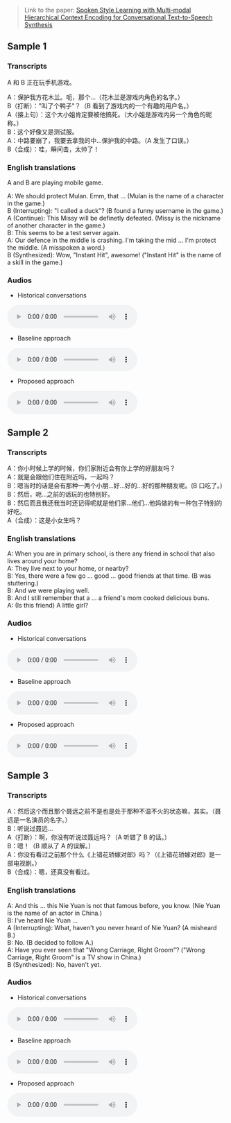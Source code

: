 > Link to the paper: [Spoken Style Learning with Multi-modal Hierarchical Context Encoding for Conversational Text-to-Speech Synthesis](https://github.com/thuhcsi/interspeech2021-conversational-tts/raw/master/IS2021.pdf)

## Sample 1

### Transcripts

A 和 B 正在玩手机游戏。

A：保护我方花木兰。呃，那个…（花木兰是游戏内角色的名字。）  
B（打断）："叫了个鸭子"？（B 看到了游戏内的一个有趣的用户名。）  
A（接上句）：这个大小姐肯定要被他搞死。（大小姐是游戏内另一个角色的昵称。）  
B：这个好像又是测试服。  
A：中路要崩了，我要去拿我的中…保护我的中路。（A 发生了口误。）  
B（合成）：哇，瞬间击，太帅了！

### English translations

A and B are playing mobile game.

A: We should protect Mulan. Emm, that ... (Mulan is the name of a character in the game.)  
B (Interrupting): "I called a duck"?  (B found a funny username in the game.)  
A (Continue): This Missy will be definetly defeated. (Missy is the nickname of another character in the game.)  
B: This seems to be a test server again.  
A: Our defence in the middle is crashing. I'm taking the mid ... I'm protect the middle. (A misspoken a word.)  
B (Synthesized): Wow, "Instant Hit", awesome! ("Instant Hit" is the name of a skill in the game.)

### Audios

* Historical conversations

<audio controls>
  <source src="https://github.com/thuhcsi/interspeech2021-conversational-tts/raw/master/context/sample0.aac" type="audio/aac">
Your browser does not support the audio element.
</audio>

* Baseline approach
<audio controls>
  <source src="https://github.com/thuhcsi/interspeech2021-conversational-tts/raw/master/baseline/sample0.aac" type="audio/aac">
Your browser does not support the audio element.
</audio>

* Proposed approach
<audio controls>
  <source src="https://github.com/thuhcsi/interspeech2021-conversational-tts/raw/master/proposed/sample0.aac" type="audio/aac">
Your browser does not support the audio element.
</audio>

## Sample 2

### Transcripts

A：你小时候上学的时候，你们家附近会有你上学的好朋友吗？  
A：就是会跟他们住在附近吗，一起吗？  
B：嗯当时的话是会有那种一两个小朋…好…好的…好的那种朋友呢。(B 口吃了。)  
B：然后，呃…之前的话玩的也特别好。  
B：然后而且我还我当时还记得呢就是他们家…他们…他妈做的有一种包子特别的好吃。  
A（合成）：这是小女生吗？


### English translations

A: When you are in primary school, is there any friend in school that also lives around your home?  
A: They live next to your home, or nearby?  
B: Yes, there were a few go ... good ... good friends at that time. (B was stuttering.)  
B: And we were playing well.  
B: And I still remember that a ... a friend's mom cooked delicious buns.  
A: (Is this friend) A little girl?

### Audios

* Historical conversations

<audio controls>
  <source src="https://github.com/thuhcsi/interspeech2021-conversational-tts/raw/master/context/sample3.aac" type="audio/aac">
Your browser does not support the audio element.
</audio>

* Baseline approach
<audio controls>
  <source src="https://github.com/thuhcsi/interspeech2021-conversational-tts/raw/master/baseline/sample3.aac" type="audio/aac">
Your browser does not support the audio element.
</audio>

* Proposed approach
<audio controls>
  <source src="https://github.com/thuhcsi/interspeech2021-conversational-tts/raw/master/proposed/sample3.aac" type="audio/aac">
Your browser does not support the audio element.
</audio>

## Sample 3

### Transcripts

A：然后这个而且那个聂远之前不是也是处于那种不温不火的状态嘛，其实。（聂远是一名演员的名字。）  
B：听说过聂远…  
A（打断）：啊，你没有听说过聂远吗？（A 听错了 B 的话。）  
B：嗯！（B 顺从了 A 的误解。）  
A：你没有看过之前那个什么《上错花轿嫁对郎》吗？（《上错花轿嫁对郎》是一部电视剧。）  
B（合成）：嗯，还真没有看过。

### English translations

A: And this ... this Nie Yuan is not that famous before, you know. (Nie Yuan is the name of an actor in China.)  
B: I've heard Nie Yuan ...  
A (Interrupting): What, haven't you never heard of Nie Yuan? (A misheard B.)  
B: No. (B decided to follow A.)  
A: Have you ever seen that "Wrong Carriage, Right Groom"? ("Wrong Carriage, Right Groom" is a TV show in China.)  
B (Synthesized): No, haven't yet.

### Audios

* Historical conversations

<audio controls>
  <source src="https://github.com/thuhcsi/interspeech2021-conversational-tts/raw/master/context/sample4.aac" type="audio/aac">
Your browser does not support the audio element.
</audio>

* Baseline approach
<audio controls>
  <source src="https://github.com/thuhcsi/interspeech2021-conversational-tts/raw/master/baseline/sample4.aac" type="audio/aac">
Your browser does not support the audio element.
</audio>

* Proposed approach
<audio controls>
  <source src="https://github.com/thuhcsi/interspeech2021-conversational-tts/raw/master/proposed/sample4.aac" type="audio/aac">
Your browser does not support the audio element.
</audio>

